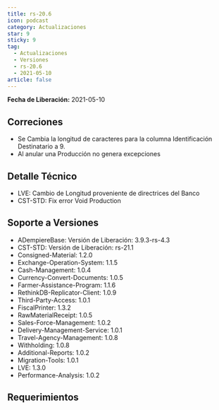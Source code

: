```yaml
---
title: rs-20.6
icon: podcast
category: Actualizaciones
star: 9
sticky: 9
tag:
  - Actualizaciones
  - Versiones
  - rs-20.6
  - 2021-05-10
article: false
---
```


**Fecha de Liberación:** 2021-05-10

## Correciones

- Se Cambia la longitud de caracteres para la columna Identificación Destinatario a 9.
- Al anular una Producción no genera excepciones

## Detalle Técnico

- LVE: Cambio de Longitud proveniente de directrices del Banco
- CST-STD: Fix error Void Production

## Soporte a Versiones

- ADempiereBase: Versión de Liberación: 3.9.3-rs-4.3
- CST-STD: Versión de Liberación: rs-21.1
- Consigned-Material: 1.2.0
- Exchange-Operation-System: 1.1.5
- Cash-Management: 1.0.4
- Currency-Convert-Documents: 1.0.5
- Farmer-Assistance-Program: 1.1.6
- RethinkDB-Replicator-Client: 1.0.9
- Third-Party-Access: 1.0.1
- FiscalPrinter: 1.3.2
- RawMaterialReceipt: 1.0.5
- Sales-Force-Management: 1.0.2
- Delivery-Management-Service: 1.0.1
- Travel-Agency-Management: 1.0.8
- Withholding: 1.0.8
- Additional-Reports: 1.0.2
- Migration-Tools: 1.0.1
- LVE: 1.3.0
- Performance-Analysis: 1.0.2

## Requerimientos

